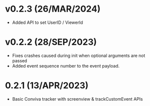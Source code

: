# v0.2.3 (26/MAR/2024)
- Added API to set UserID / ViewerId

# v0.2.2 (28/SEP/2023)
- Fixes crashes caused during init when optional arguments are not passed
- Added event sequence number to the event payload.

# 0.2.1 (13/APR/2023)
- Basic Conviva tracker with screenview & trackCustomEvent APIs
